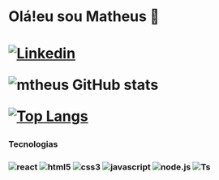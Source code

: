  <h1> Olá!eu sou Matheus 👋<h1/> 

[![Linkedin](https://img.shields.io/badge/LinkedIn-0077B5?style=for-the-badge&logo=linkedin&logoColor=white)](https://www.linkedin.com/in/matheussouzasantoss/)
  
![mtheus GitHub stats](https://github-readme-stats.vercel.app/api?username=matheus1810&show_icons=true&theme=radical)
  
  [![Top Langs](https://github-readme-stats.vercel.app/api/top-langs/?username=anuraghazra&layout=compact)](https://github.com/anuraghazra/github-readme-stats)
  
  <h3> Tecnologias<h3/>
    

   <div style="display :inline_block">
    <img align = "center" alt="react" src= "https://img.shields.io/badge/React-20232A?style=for-the-badge&logo=react&logoColor=61DAFB"/>
   
  <img align = "center" alt="html5" src= "https://img.shields.io/badge/HTML5-E34F26?style=for-the-badge&logo=html5&logoColor=white"/>
   
  <img align = "center" alt="css3" src= "https://img.shields.io/badge/CSS3-1572B6?style=for-the-badge&logo=css3&logoColor=white"/>
  
  <img align = "center" alt="javascript" src= "https://img.shields.io/badge/JavaScript-F7DF1E?style=for-the-badge&logo=javascript&logoColor=black"/>
   
   <img align = "center" alt="node.js" src= "https://img.shields.io/badge/Node.js-43853D?style=for-the-badge&logo=node.js&logoColor=white"/>
    <img align="center" alt="Ts" src="https://camo.githubusercontent.com/6cf9abe9d706421df40ff4feff208a5728df2b77f9eb21f24d09df00a0d69203/68747470733a2f2f696d672e736869656c64732e696f2f62616467652f547970655363726970742d3030374143433f7374796c653d666f722d7468652d6261646765266c6f676f3d74797065736372697074266c6f676f436f6c6f723d7768697465" data-canonical-src="https://img.shields.io/badge/TypeScript-007ACC?style=for-the-badge&amp;logo=typescript&amp;logoColor=white">
  
</div>
